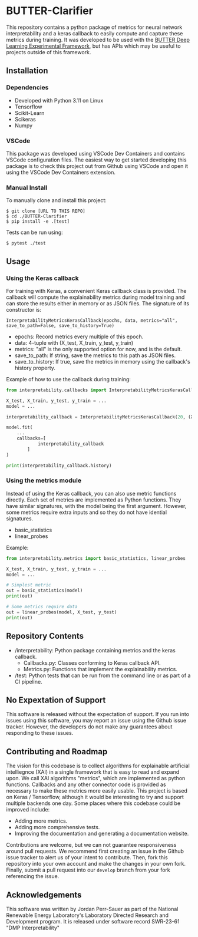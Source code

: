 # BUTTER-Clarifier

This repository contains a python package of metrics for neural network interpretability and a keras callback to easily compute and capture these metrics during training. It was developed to be used with the [BUTTER Deep Learning Experimental Framework](https://github.com/NREL/BUTTER-Empirical-Deep-Learning-Experimental-Framework), but has APIs which may be useful to projects outside of this framework.

## Installation

### Dependencies

- Developed with Python 3.11 on Linux
- Tensorflow
- Scikit-Learn
- Scikeras
- Numpy

### VSCode

This package was developed using VSCode Dev Containers and contains VSCode configuration files. The easiest way to get started developing this package is to check this project out from Github using VSCode and open it using the VSCode Dev Containers extension.

### Manual Install

To manually clone and install this project:

```shell
$ git clone [URL TO THIS REPO]
$ cd ./BUTTER-Clarifier
$ pip install -e .[test]
```

Tests can be run using:

```shell
$ pytest ./test
```

## Usage

### Using the Keras callback
For training with Keras, a convenient Keras callback class is provided. The callback will compute the explainability metrics during model training and can store the results either in memory or as JSON files. The signature of its constructor is:

`InterpretabilityMetricsKerasCallback(epochs, data, metrics="all", save_to_path=False, save_to_history=True)`

- epochs: Record metrics every multiple of this epoch.
- data: 4-tuple with (X_test, X_train, y_test, y_train)
- metrics: "all" is the only supported option for now, and is the default.
- save_to_path: If string, save the metrics to this path as JSON files.
- save_to_history: If true, save the metrics in memory using the callback's history property.

Example of how to use the callback during training:
```python
from interpretability.callbacks import InterpretabilityMetricsKerasCallback

X_test, X_train, y_test, y_train = ...
model = ...

interpretability_callback = InterpretabilityMetricsKerasCallback(20, (X_train, X_test, y_train, y_test))

model.fit(
    ...
    callbacks=[
            interpretability_callback
        ]
)

print(interpretability_callback.history)

```

### Using the metrics module

Instead of using the Keras callback, you can also use metric functions directly. Each set of metrics are implemented as Python functions. They have similar signatures, with the model being the first argument. However, some metrics require extra inputs and so they do not have idential signatures.

- basic_statistics
- linear_probes

Example:
```python
from interpretability.metrics import basic_statistics, linear_probes

X_test, X_train, y_test, y_train = ...
model = ...

# Simplest metric
out = basic_statistics(model)
print(out)

# Some metrics require data
out = linear_probes(model, X_test, y_test)
print(out)
```

## Repository Contents

- /interpretability: Python package containing metrics and the keras callback.
    - Callbacks.py: Classes conforming to Keras callback API.
    - Metrics.py: Functions that implement the explainability metrics.
- /test: Python tests that can be run from the command line or as part of a CI pipeline.

## No Expextation of Support

This software is released without the expectation of support. If you run into issues using this software, you may report an issue using the Github issue tracker. However, the developers do not make any guarantees about responding to these issues.

## Contributing and Roadmap

The vision for this codebase is to collect algorithms for explainable artificial intelliegnce (XAI) in a single framework that is easy to read and expand upon. We call XAI algorithms "metrics", which are implemented as python functions. Callbacks and any other connector code is provided as necessary to make these metrics more easily usable. This project is based on Keras / Tensorflow, although it would be interesting to try and support multiple backends one day. Some places where this codebase could be improved include:
- Adding more metrics.
- Adding more comprehensive tests.
- Improving the documentation and generating a documentation website.

Contributions are welcome, but we can not guarantee responsiveness around pull requests. We recommend first creating an issue in the Github issue tracker to alert us of your intent to contribute. Then, fork this repository into your own account and make the changes in your own fork. Finally, submit a pull request into our `develop` branch from your fork referencing the issue.

## Acknowledgements

This software was written by Jordan Perr-Sauer as part of the National Renewable Energy Laboratory's Laboratory Directed Research and Development program. It is released under software record SWR-23-61 "DMP Interpretability"
